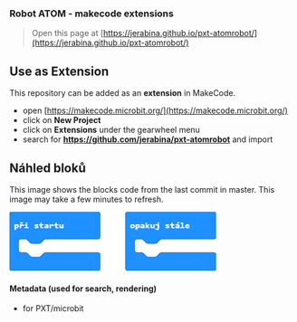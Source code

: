 ### Robot ATOM - makecode extensions ###

> Open this page at [https://jerabina.github.io/pxt-atomrobot/](https://jerabina.github.io/pxt-atomrobot/)

## Use as Extension

This repository can be added as an **extension** in MakeCode.

* open [https://makecode.microbit.org/](https://makecode.microbit.org/)
* click on **New Project**
* click on **Extensions** under the gearwheel menu
* search for **https://github.com/jerabina/pxt-atomrobot** and import

## Náhled bloků

This image shows the blocks code from the last commit in master.
This image may take a few minutes to refresh.

![Vykreslený náhled bloků](https://github.com/jerabina/pxt-atomrobot/raw/master/.github/makecode/blocks.png)

#### Metadata (used for search, rendering)

* for PXT/microbit
<script src="https://makecode.com/gh-pages-embed.js"></script><script>makeCodeRender("{{ site.makecode.home_url }}", "{{ site.github.owner_name }}/{{ site.github.repository_name }}");</script>
